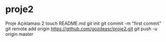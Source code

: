 # proje2
Proje Açıklaması 2
touch README.md
git init
git commit -m "first commit"
git remote add origin https://github.com/gozdeasr/proje2.git
git push -u origin master

